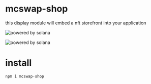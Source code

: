 # mcswap-shop
this display module will embed a nft storefront into your application

![powered by solana](https://repository-images.githubusercontent.com/944741416/d30f1c19-99a5-479f-ab66-ba9ab5d4c6e5)

![powered by solana](http://mcswap.xyz/gh/stacked-color.svg)

# install
```javascript
npm i mcswap-shop
```
